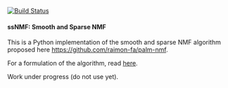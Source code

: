 [![Build Status](https://travis-ci.org/valentina-s/ss-nmf.svg?branch=master)](https://travis-ci.org/valentina-s/ss-nmf)

#### ssNMF: Smooth and Sparse NMF

This is a Python implementation of the smooth and sparse NMF algorithm proposed here https://github.com/raimon-fa/palm-nmf.

For a formulation of the algorithm, read [here](https://github.com/raimon-fa/palm-nmf/blob/master/palm_nfm.pdf).

Work under progress (do not use yet).
